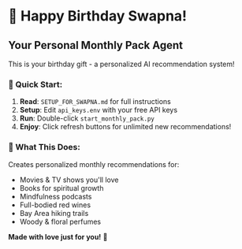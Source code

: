 # 🎁 Happy Birthday Swapna!

## Your Personal Monthly Pack Agent

This is your birthday gift - a personalized AI recommendation system!

### 🚀 Quick Start:
1. **Read**: `SETUP_FOR_SWAPNA.md` for full instructions
2. **Setup**: Edit `api_keys.env` with your free API keys  
3. **Run**: Double-click `start_monthly_pack.py`
4. **Enjoy**: Click refresh buttons for unlimited new recommendations!

### 💝 What This Does:
Creates personalized monthly recommendations for:
- Movies & TV shows you'll love
- Books for spiritual growth  
- Mindfulness podcasts
- Full-bodied red wines
- Bay Area hiking trails
- Woody & floral perfumes

**Made with love just for you!** 🌟
